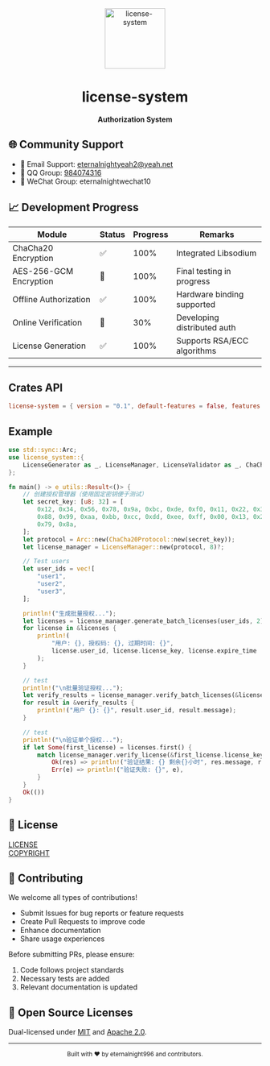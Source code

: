 <div align="center">
  <img src="assets/icon.ico" alt="license-system" width="120"/>
  <h1>license-system</h1>
  <p><strong>Authorization System</strong></p>
</div>

## 🌐 Community Support

- 📮 Email Support: eternalnightyeah2@yeah.net
- 🐧 QQ Group: [984074316](https://qm.qq.com/q/984074316)
- 👥 WeChat Group: eternalnightwechat10

## 📈 Development Progress

| Module              | Status | Progress | Remarks                     |
|---------------------|--------|----------|-----------------------------|
| ChaCha20 Encryption | ✅     | 100%     | Integrated Libsodium        |
| AES-256-GCM Encryption | 🔄  | 100%     | Final testing in progress   |
| Offline Authorization | ✅    | 100%     | Hardware binding supported  |
| Online Verification | 🔄     | 30%      | Developing distributed auth |
| License Generation  | ✅     | 100%     | Supports RSA/ECC algorithms |

---

## Crates API
```toml
license-system = { version = "0.1", default-features = false, features = ["chacha20","aes256gcm"] }
```

## Example
```rust
use std::sync::Arc;
use license_system::{
    LicenseGenerator as _, LicenseManager, LicenseValidator as _, ChaCha20Protocol,
};

fn main() -> e_utils::Result<()> {
    // 创建授权管理器（使用固定密钥便于测试）
    let secret_key: [u8; 32] = [
        0x12, 0x34, 0x56, 0x78, 0x9a, 0xbc, 0xde, 0xf0, 0x11, 0x22, 0x33, 0x44, 0x55, 0x66, 0x77,
        0x88, 0x99, 0xaa, 0xbb, 0xcc, 0xdd, 0xee, 0xff, 0x00, 0x13, 0x24, 0x35, 0x46, 0x57, 0x68,
        0x79, 0x8a,
    ];
    let protocol = Arc::new(ChaCha20Protocol::new(secret_key));
    let license_manager = LicenseManager::new(protocol, 8)?;

    // Test users
    let user_ids = vec![
        "user1",
        "user2",
        "user3",
    ];

    println!("生成批量授权...");
    let licenses = license_manager.generate_batch_licenses(user_ids, 2)?;
    for license in &licenses {
        println!(
            "用户: {}, 授权码: {}, 过期时间: {}",
            license.user_id, license.license_key, license.expire_time
        );
    }

    // test
    println!("\n批量验证授权...");
    let verify_results = license_manager.verify_batch_licenses(&licenses)?;
    for result in &verify_results {
        println!("用户 {}: {}", result.user_id, result.message);
    }

    // test
    println!("\n验证单个授权...");
    if let Some(first_license) = licenses.first() {
        match license_manager.verify_license(&first_license.license_key) {
            Ok(res) => println!("验证结果: {} 剩余{}小时", res.message, res.days_remaining),
            Err(e) => println!("验证失败: {}", e),
        }
    }
    Ok(())
}
```

## 📜 License

[LICENSE](LICENSE)  
[COPYRIGHT](COPYRIGHT)

## 🤝 Contributing

We welcome all types of contributions!

- Submit Issues for bug reports or feature requests
- Create Pull Requests to improve code
- Enhance documentation
- Share usage experiences

Before submitting PRs, please ensure:
1. Code follows project standards
2. Necessary tests are added
3. Relevant documentation is updated

## 📜 Open Source Licenses

Dual-licensed under [MIT](LICENSE-MIT) and [Apache 2.0](LICENSE-APACHE).

---

<div align="center">
  <sub>Built with ❤️ by eternalnight996 and contributors.</sub>
</div>